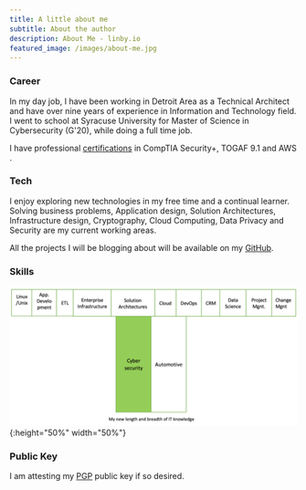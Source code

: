 ```yaml
---
title: A little about me
subtitle: About the author
description: About Me - linby.io
featured_image: /images/about-me.jpg
---
```


### Career
In my day job, I have been working in Detroit Area as a Technical Architect and have over nine years of experience in Information and Technology field. I went to school at Syracuse University for Master of Science in Cybersecurity (G'20), while doing a full time job.  

I have professional [certifications](https://www.youracclaim.com/users/bharath-karumudi/badges?sort=most_popular&page=1) in CompTIA Security+, TOGAF 9.1 and AWS .

### Tech
I enjoy exploring new technologies in my free time and a continual learner. Solving business problems, Application design, Solution Architectures, Infrastructure design, Cryptography, Cloud  Computing, Data Privacy and Security are my current working areas.

All the projects I will be blogging about will be available on my [GitHub](https://github.com/bharathkarumudi).  

### Skills
![skills](/images/about-skills.png){:height="50%" width="50%"}

### Public Key
I am attesting my [PGP](https://keybase.io/bharathkarumudi/pgp_keys.asc) public key if so desired.
